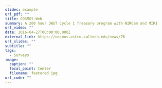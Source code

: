 ```yaml
---
slides: example
url_pdf: ""
title: COSMOS-Web
summary: A 200 hour JWST Cycle 1 Treasury program with NIRCam and MIRI to map the distant universe
url_video: ""
date: 2016-04-27T00:00:00.000Z
external_link: https://cosmos.astro.caltech.edu/news/76
url_slides: ""
subtitle: ""
tags:
  - Surveys
image:
  caption: ""
  focal_point: Center
  filename: featured.jpg
url_code: ""
---
```

